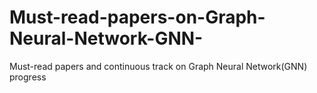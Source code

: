 # Must-read-papers-on-Graph-Neural-Network-GNN-
Must-read papers and continuous track on Graph Neural Network(GNN) progress
